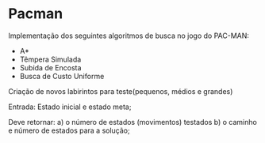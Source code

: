 # Pacman

Implementação dos seguintes algoritmos de busca no jogo do PAC-MAN:
 - A*
 - Têmpera Simulada
 - Subida de Encosta
 - Busca de Custo Uniforme

Criação de novos labirintos para teste(pequenos, médios e grandes)

Entrada: Estado inicial e estado meta;

Deve retornar: 
a) o número de estados (movimentos) testados
b) o caminho e número de estados para a solução;
